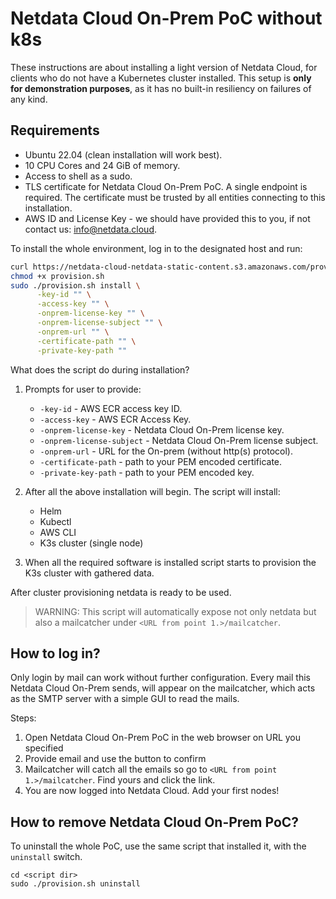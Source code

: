 # Netdata Cloud On-Prem PoC without k8s

These instructions are about installing a light version of Netdata Cloud, for clients who do not have a Kubernetes cluster installed. This setup is **only for demonstration purposes**, as it has no built-in resiliency on failures of any kind.

## Requirements

- Ubuntu 22.04 (clean installation will work best).
- 10 CPU Cores and 24 GiB of memory.
- Access to shell as a sudo.
- TLS certificate for Netdata Cloud On-Prem PoC. A single endpoint is required. The certificate must be trusted by all entities connecting to this installation.
- AWS ID and License Key - we should have provided this to you, if not contact us: <info@netdata.cloud>.

To install the whole environment, log in to the designated host and run:

```bash
curl https://netdata-cloud-netdata-static-content.s3.amazonaws.com/provision.sh -o provision.sh
chmod +x provision.sh
sudo ./provision.sh install \
      -key-id "" \
      -access-key "" \
      -onprem-license-key "" \
      -onprem-license-subject "" \
      -onprem-url "" \
      -certificate-path "" \
      -private-key-path ""
```

What does the script do during installation?

1. Prompts for user to provide:
    - `-key-id` - AWS ECR access key ID.
    - `-access-key` - AWS ECR Access Key.
    - `-onprem-license-key` - Netdata Cloud On-Prem license key.
    - `-onprem-license-subject` - Netdata Cloud On-Prem license subject.
    - `-onprem-url` - URL for the On-prem (without http(s) protocol).
    - `-certificate-path` - path to your PEM encoded certificate.
    - `-private-key-path` - path to your PEM encoded key.

2. After all the above installation will begin. The script will install:
    - Helm
    - Kubectl
    - AWS CLI
    - K3s cluster (single node)

3. When all the required software is installed script starts to provision the K3s cluster with gathered data.

After cluster provisioning netdata is ready to be used.

> WARNING:
> This script will automatically expose not only netdata but also a mailcatcher under `<URL from point 1.>/mailcatcher`.

## How to log in?

Only login by mail can work without further configuration. Every mail this Netdata Cloud On-Prem sends, will appear on the mailcatcher, which acts as the SMTP server with a simple GUI to read the mails.

Steps:

1. Open Netdata Cloud On-Prem PoC in the web browser on URL you specified
2. Provide email and use the button to confirm
3. Mailcatcher will catch all the emails so go to `<URL from point 1.>/mailcatcher`. Find yours and click the link.
4. You are now logged into Netdata Cloud. Add your first nodes!

## How to remove Netdata Cloud On-Prem PoC?

To uninstall the whole PoC, use the same script that installed it, with the `uninstall` switch.

```shell
cd <script dir>
sudo ./provision.sh uninstall
```
